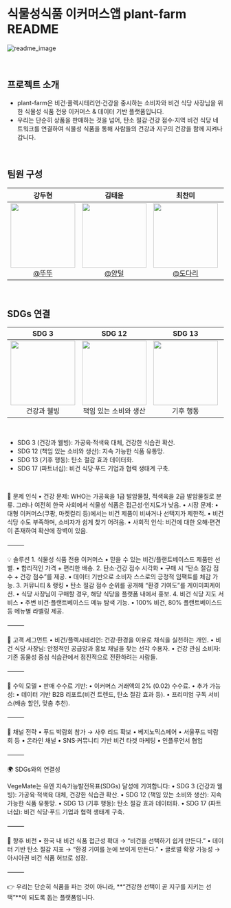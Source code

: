 # 식물성식품 이커머스앱 plant-farm README

![readme_image](https://user-images.githubusercontent.com/112460466/210706312-6a44b60d-a42e-4210-b334-9e5983f70fb3.png)

<br>

## 프로젝트 소개

- plant-farm은 비건·플렉시테리언·건강을 중시하는 소비자와 비건 식당 사장님을 위한 식물성 식품 전용 이커머스 & 데이터 기반 플랫폼입니다.
- 우리는 단순히 상품을 판매하는 것을 넘어, 탄소 절감·건강 점수·지역 비건 식당 네트워크를 연결하여 식물성 식품을 통해 사람들의 건강과 지구의 건강을 함께 지켜나갑니다.


<br>

## 팀원 구성

<div align="center">

| **강두현** | **김태윤** | **최찬미** | **지창언** |
| :------: |  :------: | :------: | :------: |
| [<img src="https://encrypted-tbn0.gstatic.com/images?q=tbn:ANd9GcT7H4ybAEwnTyj93alV09NDtgzGAYJEYTyr_A&s" height=150 width=150> <br/> @뚜뚜](https://github.com/ocean1229-github) | [<img src="https://encrypted-tbn0.gstatic.com/images?q=tbn:ANd9GcR5Kgu7JhIWgBwD1nfxPAezEUD5qom-BG7qmA&s" height=150 width=150> <br/> @양털](https://github.com/k0278kim) | [<img src="https://encrypted-tbn0.gstatic.com/images?q=tbn:ANd9GcSXY5tOkQ1SAEU7jzLVOQG6IYbsKL_rFaM-Qw&s" height=150 width=150> <br/> @도다리](https://github.com/) | [<img src="https://encrypted-tbn0.gstatic.com/images?q=tbn:ANd9GcQppk1mHUY-UObgusL7Pa8XE-8CJL15Qdb3lQ&s" height=150 width=150> <br/> @찾고있습니다.]() |

</div>

<br>

## SDGs 연결

<div align="center">

| **SDG 3** | **SDG 12** | **SDG 13** | **SDG 17** |
| :------: |  :------: | :------: | :------: |
| <img src="https://upload.wikimedia.org/wikipedia/commons/thumb/b/bc/Sustainable_Development_Goal_03GoodHealth.svg/1200px-Sustainable_Development_Goal_03GoodHealth.svg.png" height=150 width=150> <br/> 건강과 웰빙 | <img src="https://upload.wikimedia.org/wikipedia/commons/thumb/6/65/Sustainable_Development_Goal_12ResponsibleConsumption.svg/1200px-Sustainable_Development_Goal_12ResponsibleConsumption.svg.png" height=150 width=150> <br/> 책임 있는 소비와 생산 | <img src="https://upload.wikimedia.org/wikipedia/commons/thumb/7/7b/Sustainable_Development_Goal_13Climate.svg/2048px-Sustainable_Development_Goal_13Climate.svg.png" height=150 width=150> <br/> 기후 행동 | <img src="https://upload.wikimedia.org/wikipedia/commons/thumb/e/e0/Sustainable_Development_Goal_17Partnerships.svg/1200px-Sustainable_Development_Goal_17Partnerships.svg.png" height=150 width=150> <br/> 파트너십 |

</div>

<br>

- SDG 3 (건강과 웰빙): 가공육·적색육 대체, 건강한 식습관 확산.
- SDG 12 (책임 있는 소비와 생산): 지속 가능한 식품 유통망.
- SDG 13 (기후 행동): 탄소 절감 효과 데이터화.
- SDG 17 (파트너십): 비건 식당·푸드 기업과 협력 생태계 구축.

<br>

🚩 문제 인식
	•	건강 문제: WHO는 가공육을 1급 발암물질, 적색육을 2급 발암물질로 분류. 그러나 여전히 한국 사회에서 식물성 식품은 접근성·인지도가 낮음.
	•	시장 문제:
	•	대형 이커머스(쿠팡, 마켓컬리 등)에서는 비건 제품이 비싸거나 선택지가 제한적.
	•	비건 식당 수도 부족하며, 소비자가 쉽게 찾기 어려움.
	•	사회적 인식: 비건에 대한 오해·편견이 존재하여 확산에 장벽이 있음.

⸻

💡 솔루션
	1.	식물성 식품 전용 이커머스
	•	믿을 수 있는 비건/플랜트베이스드 제품만 선별.
	•	합리적인 가격 + 편리한 배송.
	2.	탄소·건강 점수 시각화
	•	구매 시 “탄소 절감 점수 + 건강 점수”를 제공.
	•	데이터 기반으로 소비자 스스로의 긍정적 임팩트를 체감 가능.
	3.	커뮤니티 & 랭킹
	•	탄소 절감 점수 순위를 공개해 “환경 기여도”를 게이미피케이션.
	•	식당 사장님이 구매할 경우, 해당 식당을 플랫폼 내에서 홍보.
	4.	비건 식당 지도 서비스
	•	주변 비건·플랜트베이스드 메뉴 탐색 기능.
	•	100% 비건, 80% 플랜트베이스드 등 메뉴별 라벨링 제공.

⸻

🎯 고객 세그먼트
	•	비건/플렉시테리언: 건강·환경을 이유로 채식을 실천하는 개인.
	•	비건 식당 사장님: 안정적인 공급망과 홍보 채널을 찾는 선각 수용자.
	•	건강 관심 소비자: 기존 동물성 중심 식습관에서 점진적으로 전환하려는 사람들.

⸻

💸 수익 모델
	•	판매 수수료 기반:
	•	이커머스 거래액의 2% (0.02) 수수료.
	•	추가 가능성:
	•	데이터 기반 B2B 리포트(비건 트렌드, 탄소 절감 효과 등).
	•	프리미엄 구독 서비스(배송 할인, 맞춤 추천).

⸻

📣 채널 전략
	•	푸드 박람회 참가 → 사후 리드 확보
	•	베지노믹스페어
	•	서울푸드 박람회 등
	•	온라인 채널
	•	SNS·커뮤니티 기반 비건 타겟 마케팅
	•	인플루언서 협업

⸻

🌍 SDGs와의 연결성

VegeMate는 유엔 지속가능발전목표(SDGs) 달성에 기여합니다:
	•	SDG 3 (건강과 웰빙): 가공육·적색육 대체, 건강한 식습관 확산.
	•	SDG 12 (책임 있는 소비와 생산): 지속 가능한 식품 유통망.
	•	SDG 13 (기후 행동): 탄소 절감 효과 데이터화.
	•	SDG 17 (파트너십): 비건 식당·푸드 기업과 협력 생태계 구축.

⸻

🚀 향후 비전
	•	한국 내 비건 식품 접근성 확대 → “비건을 선택하기 쉽게 만든다.”
	•	데이터 기반 탄소 절감 지표 → “환경 기여를 눈에 보이게 만든다.”
	•	글로벌 확장 가능성 → 아시아권 비건 식품 허브로 성장.

⸻

👉 우리는 단순히 식품을 파는 것이 아니라, **“건강한 선택이 곧 지구를 지키는 선택”**이 되도록 돕는 플랫폼입니다.